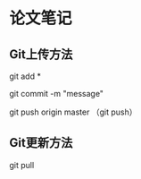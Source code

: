 # 论文笔记

## Git上传方法

git add *

git commit -m "message"

git push origin master （git push）

## Git更新方法

git pull
